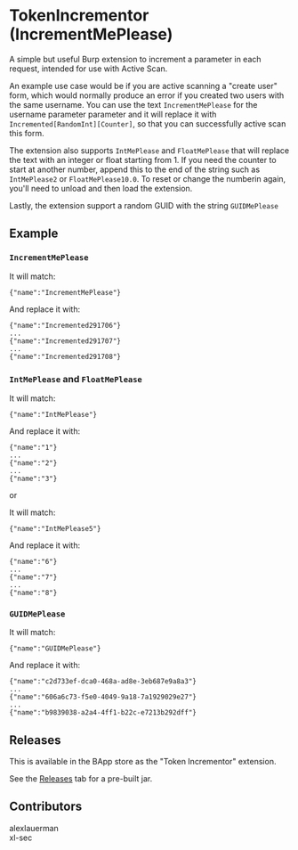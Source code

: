 # TokenIncrementor (IncrementMePlease)
A simple but useful Burp extension to increment a parameter in each request, intended for use with Active Scan.

An example use case would be if you are active scanning a "create user" form, which would normally produce an error if you created two users with the same username. You can use the text `IncrementMePlease` for the username parameter parameter and it will replace it with `Incremented[RandomInt][Counter]`, so that you can successfully active scan this form.

The extension also supports `IntMePlease` and `FloatMePlease` that will replace the text with an integer or float starting from 1. If you need the counter to start at another number, append this to the end of the string such as `IntMePlease2` or `FloatMePlease10.0`. To reset or change the numberin again, you'll need to unload and then load the extension.

Lastly, the extension support a random GUID with the string `GUIDMePlease`

## Example

### `IncrementMePlease`
It will match:
```
{"name":"IncrementMePlease"}
```
And replace it with:
```
{"name":"Incremented291706"}
...
{"name":"Incremented291707"}
...
{"name":"Incremented291708"}
```

### `IntMePlease` and `FloatMePlease`
It will match:
```
{"name":"IntMePlease"}
```
And replace it with:
```
{"name":"1"}
...
{"name":"2"}
...
{"name":"3"}
```

or

It will match:
```
{"name":"IntMePlease5"}
```
And replace it with:
```
{"name":"6"}
...
{"name":"7"}
...
{"name":"8"}
```

### `GUIDMePlease`
It will match:
```
{"name":"GUIDMePlease"}
```
And replace it with:
```
{"name":"c2d733ef-dca0-468a-ad8e-3eb687e9a8a3"}
...
{"name":"606a6c73-f5e0-4049-9a18-7a1929029e27"}
...
{"name":"b9839038-a2a4-4ff1-b22c-e7213b292dff"}
```

## Releases
This is available in the BApp store as the "Token Incrementor" extension.

See the [Releases](https://github.com/alexlauerman/IncrementMePlease/releases) tab for a pre-built jar.

## Contributors
alexlauerman  
xl-sec  
